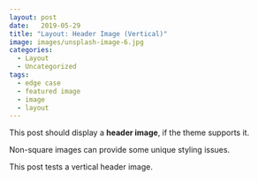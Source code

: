 ```yaml
---
layout: post
date:   2019-05-29
title: "Layout: Header Image (Vertical)"
image: images/unsplash-image-6.jpg
categories:
  - Layout
  - Uncategorized
tags:
  - edge case
  - featured image
  - image
  - layout
---
```


This post should display a **header image**, if the theme supports it.

Non-square images can provide some unique styling issues.

This post tests a vertical header image.
